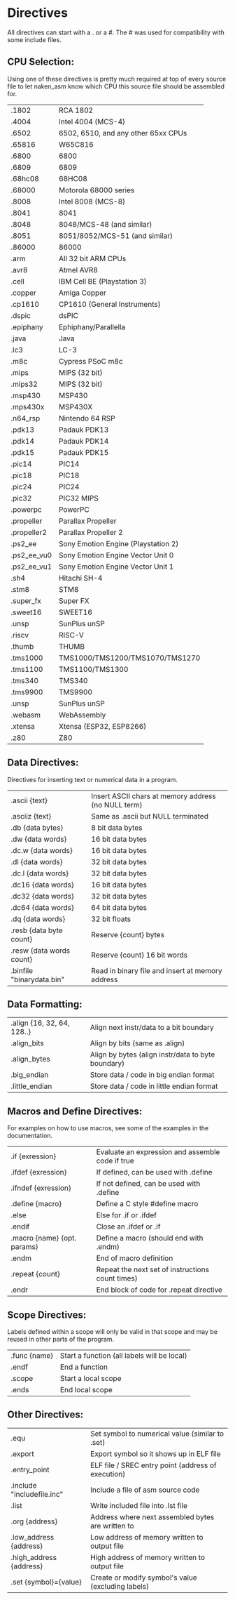 Directives
==========

All directives can start with a . or a #.  The # was used for compatibility
with some include files.

CPU Selection:
--------------
Using one of these directives is pretty much required at
top of every source file to let naken_asm know which
CPU this source file should be assembled for.

|                 |                                      |
|-----------------|--------------------------------------|
|.1802            |RCA 1802
|.4004            |Intel 4004 (MCS-4)
|.6502            |6502, 6510, and any other 65xx CPUs
|.65816           |W65C816
|.6800            |6800
|.6809            |6809
|.68hc08          |68HC08
|.68000           |Motorola 68000 series
|.8008            |Intel 8008 (MCS-8)
|.8041            |8041
|.8048            |8048/MCS-48 (and similar)
|.8051            |8051/8052/MCS-51 (and similar)
|.86000           |86000
|.arm             |All 32 bit ARM CPUs
|.avr8            |Atmel AVR8
|.cell            |IBM Cell BE (Playstation 3)
|.copper          |Amiga Copper
|.cp1610          |CP1610 (General Instruments)
|.dspic           |dsPIC
|.epiphany        |Ephiphany/Parallella
|.java            |Java
|.lc3             |LC-3
|.m8c             |Cypress PSoC m8c
|.mips            |MIPS (32 bit)
|.mips32          |MIPS (32 bit)
|.msp430          |MSP430
|.mps430x         |MSP430X
|.n64_rsp         |Nintendo 64 RSP
|.pdk13           |Padauk PDK13
|.pdk14           |Padauk PDK14
|.pdk15           |Padauk PDK15
|.pic14           |PIC14
|.pic18           |PIC18
|.pic24           |PIC24
|.pic32           |PIC32 MIPS
|.powerpc         |PowerPC
|.propeller       |Parallax Propeller
|.propeller2      |Parallax Propeller 2
|.ps2_ee          |Sony Emotion Engine (Playstation 2)
|.ps2_ee_vu0      |Sony Emotion Engine Vector Unit 0
|.ps2_ee_vu1      |Sony Emotion Engine Vector Unit 1
|.sh4             |Hitachi SH-4
|.stm8            |STM8
|.super_fx        |Super FX
|.sweet16         |SWEET16
|.unsp            |SunPlus unSP
|.riscv           |RISC-V
|.thumb           |THUMB
|.tms1000         |TMS1000/TMS1200/TMS1070/TMS1270
|.tms1100         |TMS1100/TMS1300
|.tms340          |TMS340
|.tms9900         |TMS9900
|.unsp            |SunPlus unSP
|.webasm          |WebAssembly
|.xtensa          |Xtensa (ESP32, ESP8266)
|.z80             |Z80

Data Directives:
----------------

Directives for inserting text or numerical data in a program.

|                          |                                       |
|--------------------------|---------------------------------------|
|.ascii {text}             |Insert ASCII chars at memory address (no NULL term)
|.asciiz {text}            |Same as .ascii but NULL terminated
|.db {data bytes}          |8 bit data bytes
|.dw {data words}          |16 bit data bytes
|.dc.w {data words}        |16 bit data bytes
|.dl {data words}          |32 bit data bytes
|.dc.l {data words}        |32 bit data bytes
|.dc16 {data words}        |16 bit data bytes
|.dc32 {data words}        |32 bit data bytes
|.dc64 {data words}        |64 bit data bytes
|.dq {data words}          |32 bit floats
|.resb {data byte count}   |Reserve {count} bytes
|.resw {data words count}  |Reserve {count} 16 bit words
|.binfile "binarydata.bin" |Read in binary file and insert at memory address

Data Formatting:
-----------------
|                           |                              |
|---------------------------|------------------------------|
|.align {16, 32, 64, 128..} |Align next instr/data to a bit boundary
|.align_bits                |Align by bits (same as .align)
|.align_bytes               |Align by bytes (align instr/data to byte boundary)
|.big_endian                |Store data / code in big endian format
|.little_endian             |Store data / code in little endian format

Macros and Define Directives:
-----------------------------
For examples on how to use macros, see some of the examples in the documentation.

|                            |                                                 |
|----------------------------|-------------------------------------------------|
|.if {exression}             |Evaluate an expression and assemble code if true
|.ifdef {exression}          |If defined, can be used with .define
|.ifndef {exression}         |If not defined, can be used with .define
|.define {macro}             |Define a C style #define macro
|.else                       |Else for .if or .ifdef
|.endif                      |Close an .ifdef or .if
|.macro {name} (opt. params) |Define a macro (should end with .endm)
|.endm                       |End of macro definition
|.repeat {count}             |Repeat the next set of instructions count times)
|.endr                       |End block of code for .repeat directive


Scope Directives:
-----------------
Labels defined within a scope will only be valid in that
scope and may be reused in other parts of the program.

|                            |                             |
|----------------------------|-----------------------------|
|.func {name}                |Start a function (all labels will be local)
|.endf                       |End a function
|.scope                      |Start a local scope
|.ends                       |End local scope

Other Directives:
-----------------
|                           |                              |
|---------------------------|------------------------------|
|.equ                       |Set symbol to numerical value (similar to .set)
|.export                    |Export symbol so it shows up in ELF file
|.entry_point               |ELF file / SREC entry point (address of execution)
|.include "includefile.inc" |Include a file of asm source code
|.list                      |Write included file into .lst file
|.org {address}             |Address where next assembled bytes are written to
|.low_address {address}     |Low address of memory written to output file
|.high_address {address}    |High address of memory written to output file
|.set {symbol}={value}      |Create or modify symbol's value (excluding labels)

